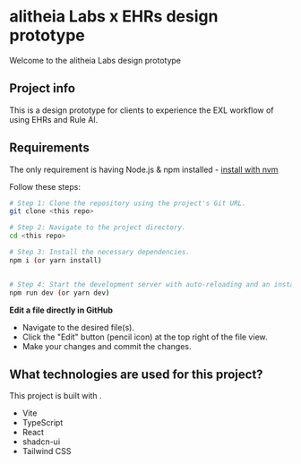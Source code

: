 # alitheia Labs x EHRs design prototype

Welcome to the alitheia Labs design prototype

## Project info
This is a design prototype for clients to experience the EXL workflow of using EHRs and Rule AI.

## Requirements

The only requirement is having Node.js & npm installed - [install with nvm](https://github.com/nvm-sh/nvm#installing-and-updating)

Follow these steps:

```sh
# Step 1: Clone the repository using the project's Git URL.
git clone <this repo>

# Step 2: Navigate to the project directory.
cd <this repo>

# Step 3: Install the necessary dependencies.
npm i (or yarn install)


# Step 4: Start the development server with auto-reloading and an instant preview.
npm run dev (or yarn dev)
```

**Edit a file directly in GitHub**

- Navigate to the desired file(s).
- Click the "Edit" button (pencil icon) at the top right of the file view.
- Make your changes and commit the changes.

## What technologies are used for this project?

This project is built with .

- Vite
- TypeScript
- React
- shadcn-ui
- Tailwind CSS
